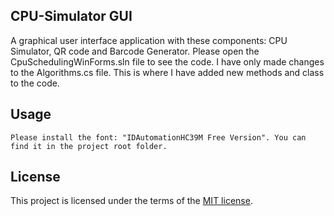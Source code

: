 ## CPU-Simulator GUI
A graphical user interface application with these components: CPU Simulator, QR code and Barcode Generator.
Please open the CpuSchedulingWinForms.sln file to see the code. I have only made changes to the Algorithms.cs file. This is where I have added new methods and class to the code.

## Usage

```
Please install the font: "IDAutomationHC39M Free Version". You can find it in the project root folder.
```

## License
This project is licensed under the terms of the [MIT license](https://choosealicense.com/licenses/mit/).
